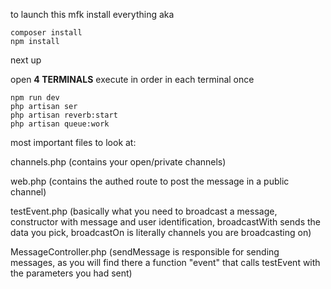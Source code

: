 to launch this mfk
install everything aka
```
composer install
npm install
```
next up

open **4 TERMINALS**
execute in order in each terminal once
```
npm run dev
php artisan ser
php artisan reverb:start
php artisan queue:work
```

most important files to look at:

channels.php (contains your open/private channels)

web.php (contains the authed route to post the message in a public channel)

testEvent.php (basically what you need to broadcast a message, constructor with message and user identification, broadcastWith sends the data you pick, broadcastOn is literally channels you are broadcasting on)

MessageController.php (sendMessage is responsible for sending messages, as you will find there a function "event" that calls testEvent with the parameters you had sent)
